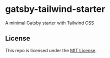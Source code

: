 # gatsby-tailwind-starter

A minimal Gatsby starter with Tailwind CSS

## License

This repo is licensed under the [MIT License](LICENSE).